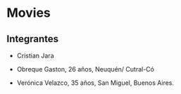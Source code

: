 # Movies

## Integrantes

- Cristian Jara

- Obreque Gaston, 26 años, Neuquén/ Cutral-Có

- Verónica Velazco, 35 años, San Miguel, Buenos Aires.